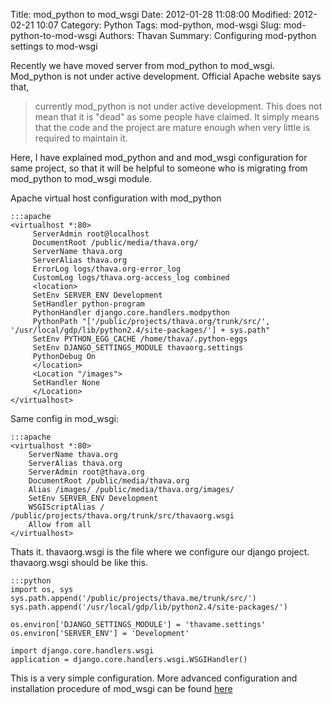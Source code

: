 Title: mod_python to mod_wsgi
Date: 2012-01-28 11:08:00
Modified: 2012-02-21 10:07
Category: Python
Tags: mod-python, mod-wsgi
Slug: mod-python-to-mod-wsgi
Authors: Thavan
Summary: Configuring mod-python settings to mod-wsgi

Recently we have moved server from mod_python to mod_wsgi. Mod_python is not under active development. Official Apache website says that, 

>currently mod_python is not under active development. This does not mean that it is "dead" as some people have claimed. It simply means that the code and the project are mature enough when very little is required to maintain it. 

Here, I have explained mod_python and and mod_wsgi configuration for same project, so that it will be helpful to someone who is migrating from mod_python to mod_wsgi module. 

Apache virtual host configuration with mod_python 

	:::apache
	<virtualhost *:80>  
	     ServerAdmin root@localhost  
	     DocumentRoot /public/media/thava.org/  
	     ServerName thava.org  
	     ServerAlias thava.org  
	     ErrorLog logs/thava.org-error_log  
	     CustomLog logs/thava.org-access_log combined  
	     <location>  
		 SetEnv SERVER_ENV Development  
		 SetHandler python-program  
		 PythonHandler django.core.handlers.modpython  
		 PythonPath "['/public/projects/thava.org/trunk/src/',  '/usr/local/gdp/lib/python2.4/site-packages/'] + sys.path" 
		 SetEnv PYTHON_EGG_CACHE /home/thava/.python-eggs  
		 SetEnv DJANGO_SETTINGS_MODULE thavaorg.settings  
		 PythonDebug On  
	     </location>  
	     <Location "/images">  
		 SetHandler None  
	     </Location>  
	</virtualhost>

Same config in mod_wsgi:

	:::apache	
	<virtualhost *:80>  
	    ServerName thava.org  
	    ServerAlias thava.org  
	    ServerAdmin root@thava.org  
	    DocumentRoot /public/media/thava.org  
	    Alias /images/ /public/media/thava.org/images/  
	    SetEnv SERVER_ENV Development  
	    WSGIScriptAlias / /public/projects/thava.org/trunk/src/thavaorg.wsgi  
	    Allow from all   
	</virtualhost>  

Thats it. thavaorg.wsgi is the file where we configure our django project. thavaorg.wsgi should be like this.

	:::python
	import os, sys  
	sys.path.append('/public/projects/thava.me/trunk/src/')  
	sys.path.append('/usr/local/gdp/lib/python2.4/site-packages/')  
	  
	os.environ['DJANGO_SETTINGS_MODULE'] = 'thavame.settings'  
	os.environ['SERVER_ENV'] = 'Development'  
	    
	import django.core.handlers.wsgi  
	application = django.core.handlers.wsgi.WSGIHandler()

This is a very simple configuration. More advanced configuration and installation procedure of mod_wsgi can be found [here][modwsgi_link]

[modwsgi_link]: http://code.google.com/p/modwsgi/
